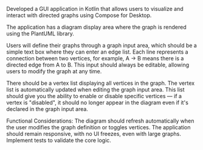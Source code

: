 Developed a GUI application in Kotlin that allows users to visualize and interact with directed graphs using Compose for Desktop.

The application has a diagram display area where the graph is rendered using the PlantUML library.

Users will define their graphs through a graph input area, which should be a simple text box where they can enter an edge list. Each line represents a connection between two vertices, for example, A -> B means there is a directed edge from A to B. This input should always be editable, allowing users to modify the graph at any time.

There should be a vertex list displaying all vertices in the graph. The vertex list is automatically updated when editing the graph input area. This list should give you the ability to enable or disable specific vertices — if a vertex is "disabled", it should no longer appear in the diagram even if it's declared in the graph input area.

Functional Considerations:
The diagram should refresh automatically when the user modifies the graph definition or toggles vertices.
The application should remain responsive, with no UI freezes, even with large graphs.
Implement tests to validate the core logic.

